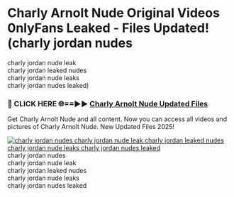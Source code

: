 # Charly Arnolt Nude Original Videos 0nlyFans Leaked - Files Updated! (charly jordan nudes<br>
charly jordan nude leak<br>
charly jordan leaked nudes<br>
charly jordan nude leaks<br>
charly jordan nudes leaked)

<h3>🔴 CLICK HERE 🌐==►► <a href="https://tinyurl.com/2p9ay9w9" rel="nofollow">Charly Arnolt Nude Updated Files</a></h3>

Get Charly Arnolt Nude and all content. Now you can access all videos and pictures of Charly Arnolt Nude. New Updated Files 2025!

[![charly jordan nudes<br>
charly jordan nude leak<br>
charly jordan leaked nudes<br>
charly jordan nude leaks<br>
charly jordan nudes leaked](https://i.imgur.com/KQgVmj3.gif)](https://tinyurl.com/2p9ay9w9)
charly jordan nudes<br>
charly jordan nude leak<br>
charly jordan leaked nudes<br>
charly jordan nude leaks<br>
charly jordan nudes leaked